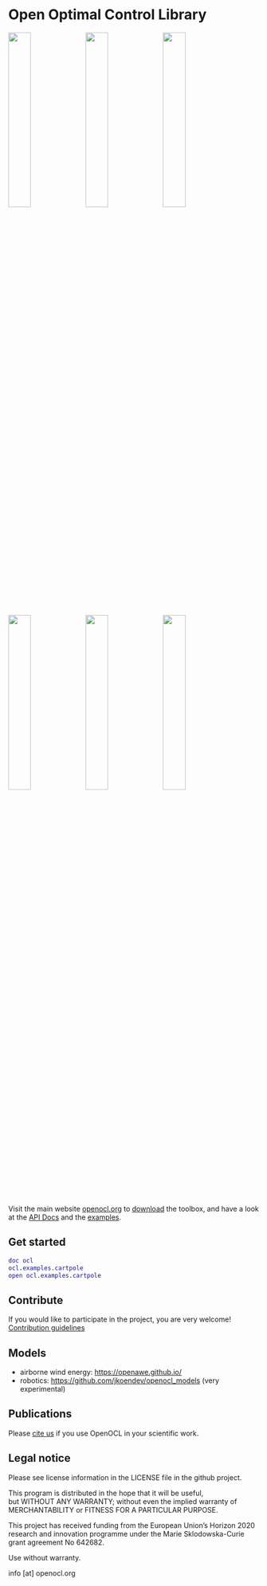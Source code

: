 # Open Optimal Control Library
<img src="https://openocl.org/imgs/cartpole.gif" width="30%"> <img src="https://openocl.org/imgs/car.png" width="30%"> <img src="https://openocl.org/imgs/circ.png" width="30%">  
<img src="https://openocl.org/imgs/pend.png" width="30%"> <img src="https://openocl.org/imgs/ballbeam.png" width="30%"> <img src="https://openocl.org/imgs/lemn.png" width="30%">    

Visit the main website [openocl.org](https://openocl.org) to [download](https://openocl.org/get-started/) the toolbox, and have a look at the [API Docs](https://openocl.org/api-docs/) and the [examples](https://github.com/OpenOCL/OpenOCL/tree/master/%2Bocl/%2Bexamples).

## Get started

```m
doc ocl
ocl.examples.cartpole
open ocl.examples.cartpole
```

## Contribute

If you would like to participate in the project, you are very welcome! [Contribution guidelines](https://openocl.org/contribute/)

## Models

* airborne wind energy: https://openawe.github.io/
* robotics: https://github.com/jkoendev/openocl_models (very experimental)

## Publications

Please [cite us](https://openocl.org/publications/) if you use OpenOCL in your scientific work.  

## Legal notice

Please see license information in the LICENSE file in the github project. 

This program is distributed in the hope that it will be useful,   
but WITHOUT ANY WARRANTY; without even the implied warranty of   
MERCHANTABILITY or FITNESS FOR A PARTICULAR PURPOSE.

This project has received funding from the European Union’s Horizon 2020 research and innovation programme under the Marie Sklodowska-Curie grant agreement No 642682.

Use without warranty.  

info [at] openocl.org



